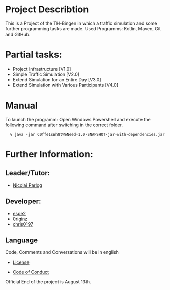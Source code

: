 # Project Describtion

This is a Project of the TH-Bingen in which a traffic simulation and some further programming tasks are made.
Used Programms: Kotlin, Maven, Git and GitHub.

# Partial tasks:

- Project Infrastructure [V1.0]
- Simple Traffic Simulation [V2.0]
- Extend Simulation for an Entire Day [V3.0]
- Extend Simulation with Various Participants [V4.0]

# Manual
  
To launch the programm:
Open Windows Powershell and execute the following command after switching in the correct folder.
 
      % java -jar C0ffe1sWh8tWeNeed-1.0-SNAPSHOT-jar-with-dependencies.jar

# Further Information:

## Leader/Tutor:

* [Nicolai Parlog](https://github.com/nicolaiparlog)

## Developer:

* [espe2](https://github.com/espe2)
* [0riginz](https://github.com/0riginz)
* [chris0197](https://github.com/chris0197)

## Language

Code, Comments and Conversations will be in english

- [License](https://github.com/0riginz/C0ffe1sWh8tWeNeed/blob/master/LICENSE.md)

- [Code of Conduct](https://github.com/0riginz/C0ffe1sWh8tWeNeed/blob/master/CODE_OF_CONDUCT.md)


Official End of the project is August 13th.

